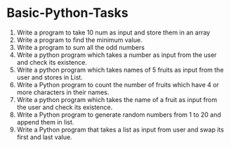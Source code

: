 # Basic-Python-Tasks



1. Write a program to take 10 num as input and store them in an array
2. Write a program to find the minimum value.
3. Write a program to sum all the odd numbers 
4. Write a python program which takes a number as input from the user and check its existence. 
5. Write a python program which takes names of 5 fruits as input from the user and stores in List.
6. Write a Python program to count the number of fruits which have 4 or more characters in their names.
7. Write a python program which takes the name of a fruit as input from the user and check its existence.
8. Write a Python program to generate random numbers from 1 to 20 and append them in list.
9. Write a Python program that takes a list as input from user and swap its first and last value.
